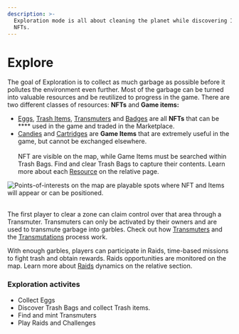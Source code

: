 ```yaml
---
description: >-
  Exploration mode is all about cleaning the planet while discovering Items and
  NFTs.
---
```


# Explore

The goal of Exploration is to collect as much garbage as possible before it pollutes the environment even further.  Most of the garbage can be turned into valuable resources and be reutilized to progress in the game. There are two different classes of resources: **NFTs** and **Game items:**

* [Eggs](../resources/nft/eggs.md), [Trash Items](../resources/nft/trash-items.md), [Transmuters](../resources/nft/transmuters.md) and [Badges](../resources/nft/badges.md) are all **NFTs** that can be **** used in the game and traded in the Marketplace.
* [Candies](../resources/game-items/candies.md) and [Cartridges](../resources/game-items/cartridges.md) are **Game Items** that are extremely useful in the game, but cannot be exchanged elsewhere. \
  \
  NFT are visible on the map, while Game Items must be searched within Trash Bags. Find and clear Trash Bags to capture their contents. Learn more about each [Resource](../resources/) on the relative page.

![Points-of-interests on the map are playable spots where NFT and Items will appear or can be positioned. ](<../../.gitbook/assets/Screenshot 2022-03-19 at 19.48.00.png>)

\
The first player to clear a zone can claim control over that area through a Transmuter. Transmuters can only be activated by their owners and are used to transmute garbage into garbles. Check out how [Transmuters](../resources/nft/transmuters.md) and the [Transmutations](transmutation.md) process work.

With enough garbles, players can participate in Raids, time-based missions to fight trash and obtain rewards. Raids opportunities are monitored on the map. Learn more about [Raids](raid.md) dynamics on the relative section.&#x20;

### Exploration activites

* Collect Eggs
* Discover Trash Bags and collect Trash items.
* Find and mint Transmuters
* Play Raids and Challenges
